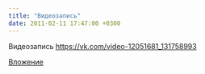 ```yaml
---
title: "Видеозапись"
date: 2011-02-11 17:47:00 +0300
---
```


Видеозапись
https://vk.com/video-12051681_131758993

[Вложение](https://vk.com/video-12051681_131758993)

